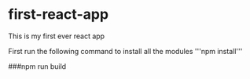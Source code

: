 # first-react-app
This is my first ever react app

First run the following command to install all the modules
'''npm install'''

###npm run build
